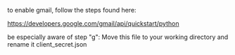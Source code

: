 to enable gmail, follow the steps found here:

https://developers.google.com/gmail/api/quickstart/python

be especially aware of step "g": Move this file to your working directory and rename it client_secret.json
